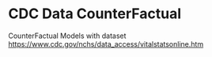 # CDC Data CounterFactual
CounterFactual Models with dataset  https://www.cdc.gov/nchs/data_access/vitalstatsonline.htm 
